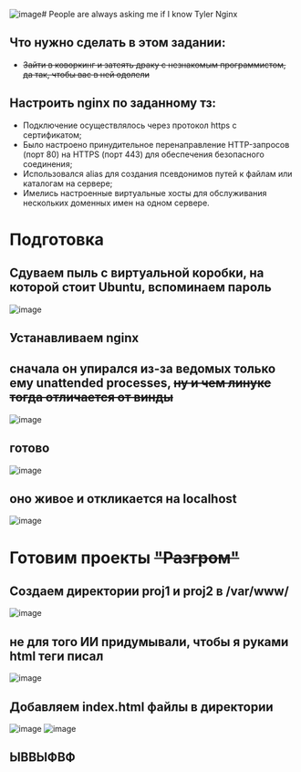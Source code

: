 ![image](https://github.com/user-attachments/assets/91e42602-a9f7-4c2e-9978-bf65f9c69a1c)# People are always asking me if I know Tyler Nginx
## Что нужно сделать в этом задании: 
* ~~Зайти в коворкинг и затеять драку с незнакомым программистом, да так, чтобы вас в ней одолели~~
## Настроить nginx по заданному тз:
* Подключение осуществлялось через протокол https с сертификатом;
* Было настроено принудительное перенаправление HTTP-запросов (порт 80) на HTTPS (порт 443) для обеспечения безопасного соединения;
* Использовался alias для создания псевдонимов путей к файлам или каталогам на сервере;
* Имелись настроенные виртуальные хосты для обслуживания нескольких доменных имен на одном сервере.
# Подготовка
## Сдуваем пыль с виртуальной коробки, на которой стоит Ubuntu, вспоминаем пароль
![image](https://github.com/user-attachments/assets/b2f05e3f-0f9a-42dd-9978-9b8921b610b1)
## Устанавливаем nginx
## сначала он упирался из-за ведомых только ему unattended processes, ~~ну и чем линукс тогда отличается от винды~~
![image](https://github.com/user-attachments/assets/812c77bc-e9d9-47c8-a2b8-195048ebcd0b)
## готово
![image](https://github.com/user-attachments/assets/a69cd163-4b57-41b5-a941-d7594907192b)
## оно живое и откликается на localhost
![image](https://github.com/user-attachments/assets/7805a982-a92f-4e7c-afeb-4303336b554b)
# Готовим проекты ~~"Разгром"~~
## Создаем директории proj1 и proj2 в /var/www/
![image](https://github.com/user-attachments/assets/7eb26c16-da9e-4275-903f-573e9211dfe9)
## не для того ИИ придумывали, чтобы я руками html теги писал
![image](https://github.com/user-attachments/assets/e908ac63-bde9-4916-80fe-2d5e8d9073f9)
## Добавляем index.html файлы в директории
![image](https://github.com/user-attachments/assets/b373ef62-7a63-451e-b6b2-ff325227e96b)
![image](https://github.com/user-attachments/assets/4eb05f03-ca4c-4382-ac69-0065f665040c)
## ЫВВЫФВФ

